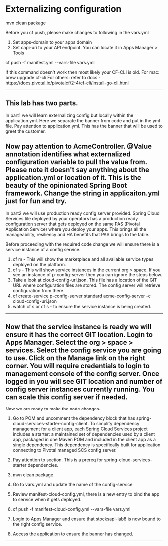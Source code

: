 # Externalizing configuration 

mvn clean package

Before you cf push, please make changes to following in the vars.yml
1. Set apps-domain to your apps domain
2. Set capi-uri to your API endpoint. You can locate it in Apps Manager > Tools

cf push -f manifest.yml --vars-file vars.yml

If this command doesn't work then most likely your CF-CLI is old.
For mac:
  brew upgrade cf-cli
For others:
  refer to docs - https://docs.pivotal.io/pivotalcf/2-4/cf-cli/install-go-cli.html

---
This lab has two parts.
---
In part1 we will learn externalizing config but locally within the application.yml.
Here we separate the banner from code and put in the yml file.
Pay attention to application.yml. This has the banner that will be used to greet the customer.

Now pay attention to AcmeController.
@Value annotation identifies what externalized configuration variable to pull the value from.
Please note it doesn't say anything about the application.yml or location of it.
This is the beauty of the opinionated Spring Boot framework.
Change the string in applicaiton.yml just for fun and try.
---

In part2 we will use production ready config server provided.
Spring Cloud Services tile deployed by your operators has a production ready configuration server that gets deployed on the same PAS (Pivotal Application Service) where you deploy your apps.
This brings all the manageability, resiliency and HA benefits that PAS brings to the table.

Before proceeding with the required code change we will ensure there is a service instance of a config service.
1. cf m -
This will show the marketplace and all available service types deployed on the platform.
2. cf s -
This will show service instances in the current org > space.
If you see an instance of p-config-server then you can ignore the steps below.
3. Take a look at cloud-config-uri.json. This file has a location of the GIT URL where configuration files are stored. The config server will retrieve configuration from there.
4. cf create-service p-config-server standard acme-config-server -c cloud-config-uri.json
5. watch cf s or cf s - to ensure the service instance is being created.

---
Now that the service instance is ready we will ensure it has the correct GIT location.
Login to Apps Manager. Select the org > space > services.
Select the config service you are going to use.
Click on the Manage link on the right corner.
You will require credentials to login to management console of the config server.
Once logged in you will see GIT location and number of config server instances currently running.
You can scale this config server if needed.
---

Now we are ready to make the code changes.
1. Go to POM and uncomment the dependency block that has spring-cloud-services-starter-config-client.
To simplify dependency management for a client app, each Spring Cloud Services project includes a starter: a maintained set of dependencies used by a client app, packaged in one Maven POM and included in the client app as a single dependency. This dependency is specifically built for application connecting to Pivotal managed SCS config server.

2. Pay attention to <dependencyManagement> section. This is a prereq for spring-cloud-services-starter dependencies.

3. mvn clean package

4. Go to vars.yml and update the name of the config-service

5. Review manifest-cloud-config.yml, there is a new entry to bind the app to service when it gets deployed.

6. cf push -f manifest-cloud-config.yml --vars-file vars.yml

7. Login to Apps Manager and ensure that stocksapi-lab8 is now bound to the right config service.

8. Access the application to ensure the banner has changed.

---
